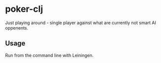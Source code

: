 # poker-clj

Just playing around - single player against what are currently not smart AI oppenents.

## Usage

Run from the command line with Leiningen.
